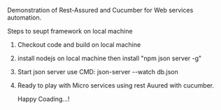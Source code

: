 Demonstration of Rest-Assured and Cucumber for Web services automation. 

Steps to seupt framework on local machine
  1) Checkout code and build on local machine
  2) install nodejs on local machine then install "npm json server -g"
  3) Start json server use CMD: json-server --watch db.json
  4) Ready to play with Micro services using rest Auured with cucumber.
  
     Happy Coading...!
